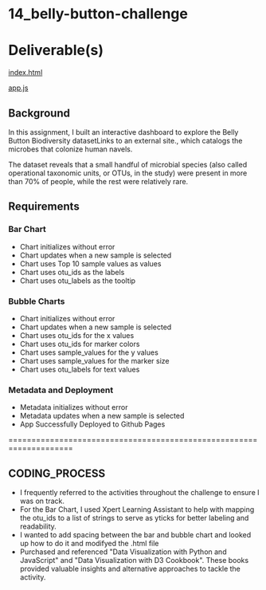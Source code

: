 # 14_belly-button-challenge

# Deliverable(s)

[index.html](https://github.com/wrighang/14_belly-button-challenge/blob/main/index.html)

[app.js](https://github.com/wrighang/14_belly-button-challenge/blob/main/static/js/app.js)

## Background
In this assignment, I built an interactive dashboard to explore the Belly Button Biodiversity datasetLinks to an external site., which catalogs the microbes that colonize human navels.

The dataset reveals that a small handful of microbial species (also called operational taxonomic units, or OTUs, in the study) were present in more than 70% of people, while the rest were relatively rare.

## Requirements

### Bar Chart
- Chart initializes without error  
- Chart updates when a new sample is selected  
- Chart uses Top 10 sample values as values  
- Chart uses otu_ids as the labels  
- Chart uses otu_labels as the tooltip  

### Bubble Charts
- Chart initializes without error  
- Chart updates when a new sample is selected  
- Chart uses otu_ids for the x values  
- Chart uses otu_ids for marker colors  
- Chart uses sample_values for the y values  
- Chart uses sample_values for the marker size  
- Chart uses otu_labels for text values  

### Metadata and Deployment
- Metadata initializes without error  
- Metadata updates when a new sample is selected  
- App Successfully Deployed to Github Pages  

====================================================================
## CODING_PROCESS

- I frequently referred to the activities throughout the challenge to ensure I was on track.
- For the Bar Chart, I used Xpert Learning Assistant to help with mapping the otu_ids to a list of strings to serve as yticks for better labeling and readability.
- I wanted to add spacing between the bar and bubble chart and looked up how to do it and modifyed the .html file
- Purchased and referenced "Data Visualization with Python and JavaScript" and "Data Visualization with D3 Cookbook". These books provided valuable insights and alternative approaches to tackle the activity.
